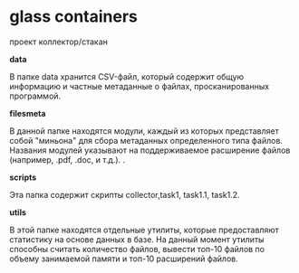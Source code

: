 # glass containers 
проект коллектор/стакан

**data**

В папке data хранится CSV-файл, который содержит общую информацию и частные метаданные о файлах, просканированных программой.

**filesmeta**

В данной папке находятся модули, каждый из которых представляет собой "миньона" для сбора метаданных определенного типа файлов. Названия модулей указывают на поддерживаемое расширение файлов (например, .pdf, .doc, и т.д.). .

**scripts**

Эта папка содержит скрипты collector,task1, task1.1, task1.2.

**utils**

В этой папке находятся отдельные утилиты, которые предоставляют статистику на основе данных в базе. На данный момент утилиты способны считать количество файлов, вывести топ-10 файлов по объему занимаемой памяти и топ-10 расширений файлов.
